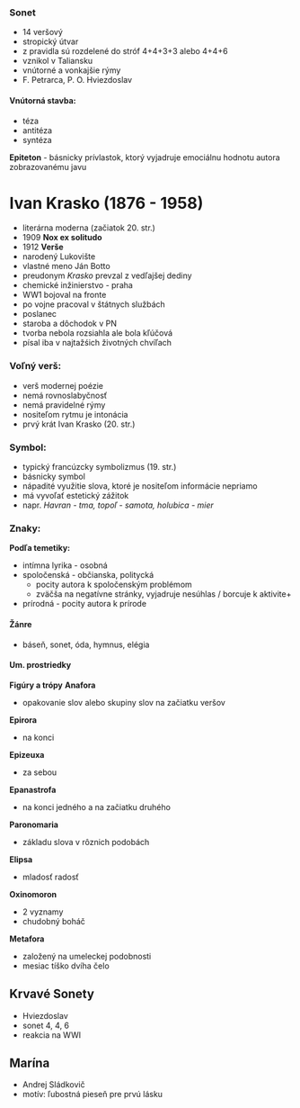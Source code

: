 ### Sonet
- 14 veršový
- stropický útvar
- z pravidla sú rozdelené do stróf 4+4+3+3 alebo 4+4+6
- vznikol v Taliansku
- vnútorné a vonkajšie rýmy
- F. Petrarca, P. O. Hviezdoslav

#### Vnútorná stavba:
- téza
- antitéza
- syntéza

**Epiteton** - básnicky prívlastok, ktorý vyjadruje emociálnu hodnotu autora zobrazovanému javu

# Ivan Krasko (1876 - 1958)
- literárna moderna (začiatok 20. str.)
- 1909 **Nox ex solitudo**
- 1912 **Verše**
- narodený Lukovište
- vlastné meno Ján Botto
- preudonym *Krasko* prevzal z vedľajšej dediny
- chemické inžinierstvo - praha
- WW1 bojoval na fronte
- po vojne pracoval v štátnych službách
- poslanec
- staroba a dôchodok v PN
- tvorba nebola rozsiahla ale bola kľúčová
- písal iba v najtažśich životných chvíľach

### Voľný verš:
- verš modernej poézie
- nemá rovnoslabyčnosť
- nemá pravidelné rýmy
- nositeľom rytmu je intonácia
- prvý krát Ivan Krasko (20. str.)

### Symbol:
- typický francúzcky symbolizmus (19. str.)
- básnicky symbol
- nápadité využitie slova, ktoré je nositeľom informácie nepriamo
- má vyvoľať estetický zážitok
- napr. *Havran - tma, topoľ - samota, holubica - mier*

### Znaky:

**Podľa temetiky:**
- intímna lyrika - osobná
- spoločenská - občianska, politycká
    - pocity autora k spoločenským problémom
    - zväčša na negatívne stránky, vyjadruje nesúhlas / borcuje k aktivite+
- prírodná - pocity autora k prírode

#### Žánre

- báseň, sonet, óda, hymnus, elégia

#### Um. prostriedky

**Figúry a trópy**
**Anafora**
- opakovanie slov alebo skupiny slov na začiatku veršov

**Epirora**
- na konci

**Epizeuxa**
- za sebou

**Epanastrofa**
- na konci jedného a na začiatku druhého

**Paronomaria**
- základu slova v rôznich podobách

**Elipsa**
- mladosť radosť

**Oxinomoron**
- 2 vyznamy
- chudobný boháč

**Metafora**
- založený na umeleckej podobnosti
- mesiac tíško dvíha čelo

## Krvavé Sonety

- Hviezdoslav
- sonet 4, 4, 6
- reakcia na WWI

## Marína

- Andrej Sládkovič
- motív: ľubostná pieseň pre prvú lásku
